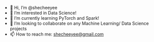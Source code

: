 - 👋 Hi, I’m @shecheeyee
- 👀 I’m interested in Data Science!
- 🌱 I’m currently learning PyTorch and Spark!
- 💞️ I’m looking to collaborate on any Machine Learning/ Data Science projects
- 📫 How to reach me: shecheeyee@gmail.com

<!---
shecheeyee/shecheeyee is a ✨ special ✨ repository because its `README.md` (this file) appears on your GitHub profile.
You can click the Preview link to take a look at your changes.
--->
